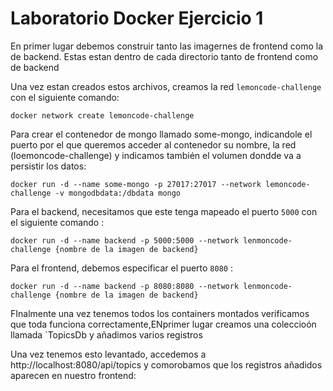 # Laboratorio Docker Ejercicio 1

En primer lugar debemos construir tanto las imagernes de frontend como la de backend. Estas estan dentro de cada directorio tanto de frontend como de backend

Una vez estan creados estos archivos, creamos la red `lemoncode-challenge` con el siguiente comando: 
```
docker network create lemoncode-challenge
```

Para crear el contenedor de mongo llamado some-mongo, indicandole el puerto por el que queremos acceder al contenedor su nombre, la red (loemoncode-challenge) y indicamos también el volumen dondde va a persistir los datos:
```
docker run -d --name some-mongo -p 27017:27017 --network lemoncode-challenge -v mongodbdata:/dbdata mongo
```

Para el backend, necesitamos que este tenga mapeado el puerto `5000` con el siguiente comando : 
```
docker run -d --name backend -p 5000:5000 --network lenmoncode-challenge {nombre de la imagen de backend}
```

Para el frontend, debemos especificar el puerto `8080` : 

```
docker run -d --name backend -p 8080:8080 --network lenmoncode-challenge {nombre de la imagen de backend}
```

FInalmente una vez tenemos todos los containers montados verificamos que toda funciona correctamente,ENprimer lugar creamos una coleccioón llamada `TopicsDb y añadimos varios registros


Una vez tenemos esto levantado, accedemos a  http://localhost:8080/api/topics y comorobamos que los registros añadidos aparecen en nuestro frontend: